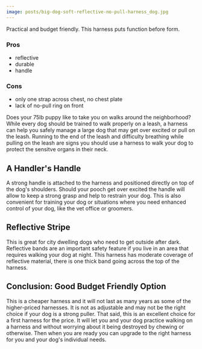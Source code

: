 ```yaml
---
image: posts/big-dog-soft-reflective-no-pull-harness_dog.jpg
---
```

Practical and budget friendly. This harness puts function before form.

### Pros

* reflective
* durable
* handle

### Cons

* only one strap across chest, no chest plate
* lack of no-pull ring on front

Does your 75lb puppy like to take you on walks around the neighborhood?  While every dog should be trained to walk properly on a leash, a harness can help you safely manage a large dog that may get over excited or pull on the leash. Running to the end of the leash and difficulty breathing while pulling on the leash are signs you should use a harness to walk your dog to protect the sensitve organs in their neck.


## A Handler's Handle

A strong handle is attached to the harness and positioned directly on top of the dog's shoulders.  Should your pooch get over excited the handle will allow to keep a strong grasp and help to restrain your dog.  This is also convenient for training your dog or situations where you need enhanced control of your dog, like the vet office or groomers.


## Reflective Stripe

This is great for city dwelling dogs who need to get outside after dark.  Reflective bands are an important safety feature if you live in an area that requires walking your dog at night.  This harness has moderate coverage of reflective material, there is one thick band going across the top of the harness.


## Conclusion: Good Budget Friendly Option

This is a cheaper harness and it will not last as many years as some of the higher-priced harnesses. It is not as adjustable and may not be the right choice if your dog is a strong puller.  That said, this is an excellent choice for a first harness for the price.  It will let you and your dog practice walking on a harness and without worrying about it being destroyed by chewing or otherwise.  Then when you are ready you can upgrade to the right harness for you and your dog's individual needs.
